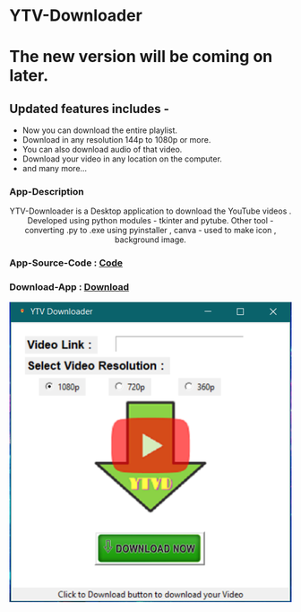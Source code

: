 # YTV-Downloader

# The new version will be coming on later. 
## Updated features includes -
- Now you can download the entire playlist.
- Download in any resolution 144p to 1080p or more.
- You can also download audio of that video.
- Download your video in any location on the computer.
- and many more...

### App-Description
<p align="center">
  YTV-Downloader is a Desktop application to download the YouTube videos . Developed using  python  modules - tkinter and pytube.   
  Other tool - converting .py to .exe using pyinstaller , canva - used to make icon , background image.
</p>

### App-Source-Code : [Code](https://github.com/arwazkhan189/YTV-Downloader/tree/main/Source%20Code)
### Download-App : [Download](https://github.com/arwazkhan189/YTV-Downloader/blob/main/YTV-Downloder.rar?raw=true)

<p align="center">
 <img align="left" alt="YTV-Downloader"   src="https://github.com/arwazkhan189/YTV-Downloader/blob/main/YTVD-screenshot.png" /> 
</p>

